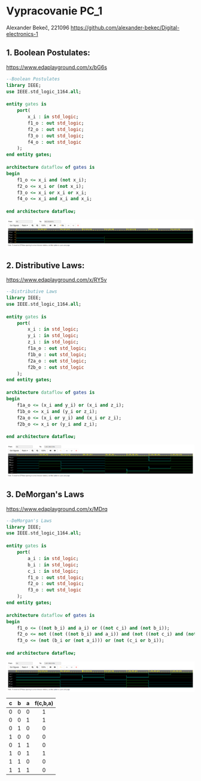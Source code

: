# Vypracovanie PC_1
Alexander Bekeč, 221096
https://github.com/alexander-bekec/Digital-electronics-1

## 1. Boolean Postulates:

https://www.edaplayground.com/x/bG6s
```VHDL
--Boolean Postulates
library IEEE;
use IEEE.std_logic_1164.all;

entity gates is
	port(
    	x_i : in std_logic;
        f1_o : out std_logic;
        f2_o : out std_logic;
        f3_o : out std_logic;
        f4_o : out std_logic
    );	
end entity gates;

architecture dataflow of gates is
begin
    f1_o <= x_i and (not x_i);
    f2_o <= x_i or (not x_i);
    f3_o <= x_i or x_i or x_i;
    f4_o <= x_i and x_i and x_i;
    
end architecture dataflow;
```
![](IMAGES/01_boolean_postulates.png)

## 2. Distributive Laws:

https://www.edaplayground.com/x/RY5v
```VHDL
--Distributive Laws
library IEEE;
use IEEE.std_logic_1164.all;

entity gates is
	port(
    	x_i : in std_logic;
        y_i : in std_logic;
        z_i : in std_logic;
        f1a_o : out std_logic;
        f1b_o : out std_logic;
        f2a_o : out std_logic;
        f2b_o : out std_logic
    );	
end entity gates;

architecture dataflow of gates is
begin
    f1a_o <= (x_i and y_i) or (x_i and z_i);
    f1b_o <= x_i and (y_i or z_i);
    f2a_o <= (x_i or y_i) and (x_i or z_i);
    f2b_o <= x_i or (y_i and z_i);
    
end architecture dataflow;
```
![](IMAGES/02_distributive_laws.png)

## 3. DeMorgan's Laws

https://www.edaplayground.com/x/MDrq
```VHDL
--DeMorgan's Laws
library IEEE;
use IEEE.std_logic_1164.all;

entity gates is
	port(
    	a_i : in std_logic;
        b_i : in std_logic;
        c_i : in std_logic;
        f1_o : out std_logic;
        f2_o : out std_logic;
        f3_o : out std_logic
    );	
end entity gates;

architecture dataflow of gates is
begin
    f1_o <= ((not b_i) and a_i) or ((not c_i) and (not b_i));
    f2_o <= not ((not ((not b_i) and a_i)) and (not ((not c_i) and (not b_i))));
    f3_o <= (not (b_i or (not a_i))) or (not (c_i or b_i));
    
end architecture dataflow;
```
![](IMAGES/03_demorgans_laws.png)

| **c** | **b** | **a** | **f(c,b,a)** |
| :-: | :-: | :-: | :-: |
| 0 | 0 | 0 | 1 |
| 0 | 0 | 1 | 1 |
| 0 | 1 | 0 | 0 |
| 1 | 0 | 0 | 0 |
| 0 | 1 | 1 | 0 |
| 1 | 0 | 1 | 1 |
| 1 | 1 | 0 | 0 |
| 1 | 1 | 1 | 0 |

